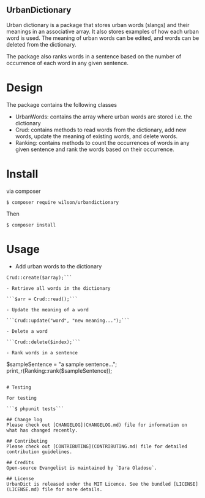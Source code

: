 ## UrbanDictionary
Urban dictionary is a package that stores urban words (slangs) and their meanings in an associative array. It also stores examples of how each urban word is used. The meaning of urban words can be edited, and words can be deleted from the dictionary.

The package also ranks words in a sentence based on the number of occurrence of each word in any given sentence.

# Design
The package contains the following classes
- UrbanWords: contains the array where urban words are stored i.e. the dictionary
- Crud: contains methods to read words from the dictionary, add new words, update the meaning of existing words, and delete words.
- Ranking: contains methods to count the occurrences of words in any given sentence and rank the words based on their occurrence.

# Install
via composer

```$ composer require wilson/urbandictionary```

Then

```$ composer install```

# Usage

- Add urban words to the dictionary

```$array = ["slang"=>"word", "description"=>"meaning of word", "sample-sentence"=>"example usage"];
Crud::create($array);```

- Retrieve all words in the dictionary

```$arr = Crud::read();```

- Update the meaning of a word

```Crud::update("word", "new meaning...");```

- Delete a word

```Crud::delete($index);```

- Rank words in a sentence

```
$sampleSentence = "a sample sentence...";
print_r(Ranking::rank($sampleSentence));
```

# Testing

For testing

```$ phpunit tests```

## Change log
Please check out [CHANGELOG](CHANGELOG.md) file for information on what has changed recently.

## Contributing
Please check out [CONTRIBUTING](CONTRIBUTING.md) file for detailed contribution guidelines.

## Credits
Open-source Evangelist is maintained by `Dara Oladosu`.

## License
UrbanDict is released under the MIT Licence. See the bundled [LICENSE](LICENSE.md) file for more details.



